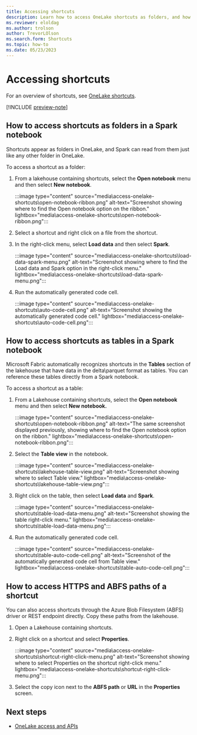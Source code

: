 ```yaml
---
title: Accessing shortcuts
description: Learn how to access OneLake shortcuts as folders, and how to access shortcuts as tables, in a Spark notebook.
ms.reviewer: eloldag
ms.author: trolson
author: TrevorLOlson
ms.search.form: Shortcuts
ms.topic: how-to
ms.date: 05/23/2023
---
```


# Accessing shortcuts

For an overview of shortcuts, see [OneLake shortcuts](onelake-shortcuts.md).

[!INCLUDE [preview-note](../includes/preview-note.md)]

## How to access shortcuts as folders in a Spark notebook

Shortcuts appear as folders in OneLake, and Spark can read from them just like any other folder in OneLake.

To access a shortcut as a folder:

1. From a lakehouse containing shortcuts, select the **Open notebook** menu and then select **New notebook**. 

   :::image type="content" source="media\access-onelake-shortcuts\open-notebook-ribbon.png" alt-text="Screenshot showing where to find the Open notebook option on the ribbon." lightbox="media\access-onelake-shortcuts\open-notebook-ribbon.png":::

1. Select a shortcut and right click on a file from the shortcut.

1. In the right-click menu, select **Load data** and then select **Spark**.

   :::image type="content" source="media\access-onelake-shortcuts\load-data-spark-menu.png" alt-text="Screenshot showing where to find the Load data and Spark option in the right-click menu." lightbox="media\access-onelake-shortcuts\load-data-spark-menu.png":::

1. Run the automatically generated code cell.

   :::image type="content" source="media\access-onelake-shortcuts\auto-code-cell.png" alt-text="Screenshot showing the automatically generated code cell." lightbox="media\access-onelake-shortcuts\auto-code-cell.png":::

## How to access shortcuts as tables in a Spark notebook

Microsoft Fabric automatically recognizes shortcuts in the **Tables** section of the lakehouse that have data in the delta\parquet format as tables. You can reference these tables directly from a Spark notebook.

To access a shortcut as a table:

1. From a Lakehouse containing shortcuts, select the **Open notebook** menu and then select **New notebook.**

   :::image type="content" source="media\access-onelake-shortcuts\open-notebook-ribbon.png" alt-text="The same screenshot displayed previously, showing where to find the Open notebook option on the ribbon." lightbox="media\access-onelake-shortcuts\open-notebook-ribbon.png":::

1. Select the **Table view** in the notebook.

   :::image type="content" source="media\access-onelake-shortcuts\lakehouse-table-view.png" alt-text="Screenshot showing where to select Table view." lightbox="media\access-onelake-shortcuts\lakehouse-table-view.png":::

1. Right click on the table, then select **Load data** and **Spark**.

   :::image type="content" source="media\access-onelake-shortcuts\table-load-data-menu.png" alt-text="Screenshot showing the table right-click menu." lightbox="media\access-onelake-shortcuts\table-load-data-menu.png":::

1. Run the automatically generated code cell.

   :::image type="content" source="media\access-onelake-shortcuts\table-auto-code-cell.png" alt-text="Screenshot of the automatically generated code cell from Table view." lightbox="media\access-onelake-shortcuts\table-auto-code-cell.png":::

## How to access HTTPS and ABFS paths of a shortcut

You can also access shortcuts through the Azure Blob Filesystem (ABFS) driver or REST endpoint directly. Copy these paths from the lakehouse.

1. Open a Lakehouse containing shortcuts.

1. Right click on a shortcut and select **Properties**.

   :::image type="content" source="media\access-onelake-shortcuts\shortcut-right-click-menu.png" alt-text="Screenshot showing where to select Properties on the shortcut right-click menu." lightbox="media\access-onelake-shortcuts\shortcut-right-click-menu.png":::

1. Select the copy icon next to the **ABFS path** or **URL** in the **Properties** screen.

## Next steps

- [OneLake access and APIs](onelake-access-api.md)
